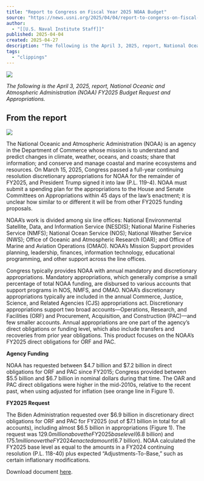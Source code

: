 ```yaml
---
title: "Report to Congress on Fiscal Year 2025 NOAA Budget"
source: "https://news.usni.org/2025/04/04/report-to-congerss-on-fiscal-year-2025-noaa-budget"
author:
  - "[[U.S. Naval Institute Staff]]"
published: 2025-04-04
created: 2025-04-27
description: "The following is the April 3, 2025, report, National Oceanic and Atmospheric Administration (NOAA) FY2025 Budget Request and Appropriations. From the report The National Oceanic and Atmospheric Administration (NOAA) is an agency in the Department of Commerce whose mission is to understand and predict changes in climate, weather, oceans, and coasts; share that information; and conserve and manage coastal and marine ecosystems and resources. On March 15, 2025, Congress passed a full-year continuing resolution discretionary appropriations for NOAA for the remainder of FY2025, and President Trump signed it into law (P.L. 119-4). NOAA must submit a spending plan for the"
tags:
  - "clippings"
---
```

[![](https://news.usni.org/wp-content/uploads/2016/02/usni_logo.png)](https://news.usni.org/)

*The following is the April 3, 2025, report, National Oceanic and Atmospheric Administration (NOAA) FY2025 Budget Request and Appropriations.*

## From the report

![](https://news.usni.org/wp-content/uploads/2025/04/Screenshot-2025-04-04-at-8.14.53%E2%80%AFAM.png)

The National Oceanic and Atmospheric Administration (NOAA) is an agency in the Department of Commerce whose mission is to understand and predict changes in climate, weather, oceans, and coasts; share that information; and conserve and manage coastal and marine ecosystems and resources. On March 15, 2025, Congress passed a full-year continuing resolution discretionary appropriations for NOAA for the remainder of FY2025, and President Trump signed it into law (P.L. 119-4). NOAA must submit a spending plan for the appropriations to the House and Senate Committees on Appropriations within 45 days of the law’s enactment; it is unclear how similar to or different it will be from other FY2025 funding proposals.

NOAA’s work is divided among six line offices: National Environmental Satellite, Data, and Information Service (NESDIS); National Marine Fisheries Service (NMFS); National Ocean Service (NOS); National Weather Service (NWS); Office of Oceanic and Atmospheric Research (OAR); and Office of Marine and Aviation Operations (OMAO). NOAA’s Mission Support provides planning, leadership, finances, information technology, educational programming, and other support across the line offices.

Congress typically provides NOAA with annual mandatory and discretionary appropriations. Mandatory appropriations, which generally comprise a small percentage of total NOAA funding, are disbursed to various accounts that support programs in NOS, NMFS, and OMAO. NOAA’s discretionary appropriations typically are included in the annual Commerce, Justice, Science, and Related Agencies (CJS) appropriations act. Discretionary appropriations support two broad accounts—Operations, Research, and Facilities (ORF) and Procurement, Acquisition, and Construction (PAC)—and few smaller accounts. Annual appropriations are one part of the agency’s direct obligations or funding level, which also include transfers and recoveries from prior year obligations. This product focuses on the NOAA’s FY2025 direct obligations for ORF and PAC.

**Agency Funding**

NOAA has requested between $4.7 billion and $7.2 billion in direct obligations for ORF and PAC since FY2015; Congress provided between $5.5 billion and $6.7 billion in nominal dollars during that time. The OAR and PAC direct obligations were higher in the mid-2010s, relative to the recent past, when using adjusted for inflation (see orange line in Figure 1).

**FY2025 Request**

The Biden Administration requested over $6.9 billion in discretionary direct obligations for ORF and PAC for FY2025 (out of $7.1 billion in total for all accounts), including almost $6.5 billion in appropriations (Figure 1). The request was $129.0 million above the FY2025 base level ($6.8 billion) and $175.1 million over the FY2024 enacted amount ($6.7 billion). NOAA calculated the FY2025 base level as equal to the amounts in a FY2024 continuing resolution (P.L. 118-40) plus expected “Adjustments-To-Base,” such as certain inflationary modifications.

Download document [here](https://www.documentcloud.org/documents/25879555-if126675/).